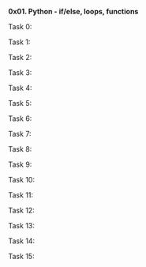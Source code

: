 ******0x01. Python - if/else, loops, functions******

Task 0:

Task 1:

Task 2:

Task 3:

Task 4:

Task 5:

Task 6:

Task 7:

Task 8:

Task 9:

Task 10:

Task 11:

Task 12:

Task 13:

Task 14:

Task 15:
